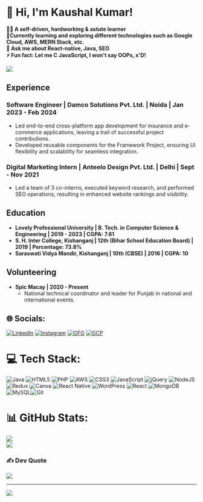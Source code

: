 <!-- Add your name and a catchy introduction -->
# 👋 Hi, I'm Kaushal Kumar!

<b>🙋‍♂️ A self-driven, hardworking & astute learner<br> 🌱Currently learning and exploring different technologies such as Google Cloud, AWS, MERN Stack, etc.<br>💬 Ask me about React-native, Java, SEO<br>⚡ Fun fact: Let me C JavaScript, I won't say OOPs, x'D! </b>

<!-- Add your GitHub stats -->
![](https://github-readme-stats.vercel.app/api?username=im-kaushal&theme=dark&hide_border=false&include_all_commits=false&count_private=false)<br/>

## Experience

### Software Engineer | Damco Solutions Pvt. Ltd. | Noida | Jan 2023 - Feb 2024

- Led end-to-end cross-platform app development for insurance and e-commerce applications, leaving a trail of successful project contributions.
- Developed reusable components for the Framework Project, ensuring UI flexibility and scalability for seamless integration.

### Digital Marketing Intern | Anteelo Design Pvt. Ltd. | Delhi | Sept - Nov 2021

- Led a team of 3 co-interns, executed keyword research, and performed SEO operations, resulting in enhanced website rankings and visibility.

## Education

- **Lovely Professional University | B. Tech. in Computer Science & Engineering | 2019 - 2023 | CGPA: 7.61**
- **S. H. Inter College, Kishanganj | 12th (Bihar School Education Board) | 2019 | Percentage: 73.8%**
- **Saraswati Vidya Mandir, Kishanganj | 10th (CBSE) | 2016 | CGPA: 10**

## Volunteering

- **Spic Macay | 2020 - Present**
  - National technical coordinator and leader for Punjab in national and international events.

## 🌐 Socials:
[![LinkedIn](https://img.shields.io/badge/LinkedIn-0077B5?style=for-the-badge&logo=linkedin&logoColor=white)](https://www.linkedin.com/in/im-kaushal/)
[![Instagram](https://img.shields.io/badge/Instagram-E4405F?style=for-the-badge&logo=instagram&logoColor=white)](https://www.instagram.com/kausal.in/)
[![GFG](https://img.shields.io/badge/GFG-298D46?style=for-the-badge&logo=geeksforgeeks&logoColor=white)](https://auth.geeksforgeeks.org/user/kaushal4u/practice)
[![GCP](https://img.shields.io/badge/GoogleCloud-%234285F4.svg?style=for-the-badge&logo=google-cloud&logoColor=white)](https://www.cloudskillsboost.google/profile/badges)

<!-- Add a Tech Stack section with cool badges -->
# 💻 Tech Stack:
![Java](https://img.shields.io/badge/java-%23ED8B00.svg?style=for-the-badge&logo=java&logoColor=white) ![HTML5](https://img.shields.io/badge/html5-%23E34F26.svg?style=for-the-badge&logo=html5&logoColor=white) ![PHP](https://img.shields.io/badge/php-%23777BB4.svg?style=for-the-badge&logo=php&logoColor=white) ![AWS](https://img.shields.io/badge/AWS-%23FF9900.svg?style=for-the-badge&logo=amazon-aws&logoColor=white) ![CSS3](https://img.shields.io/badge/css3-%231572B6.svg?style=for-the-badge&logo=css3&logoColor=white) ![JavaScript](https://img.shields.io/badge/javascript-%23323330.svg?style=for-the-badge&logo=javascript&logoColor=%23F7DF1E) ![jQuery](https://img.shields.io/badge/jquery-%230769AD.svg?style=for-the-badge&logo=jquery&logoColor=white) ![NodeJS](https://img.shields.io/badge/node.js-6DA55F?style=for-the-badge&logo=node.js&logoColor=white) ![Redux](https://img.shields.io/badge/redux-%23593d88.svg?style=for-the-badge&logo=redux&logoColor=white) ![Canva](https://img.shields.io/badge/Canva-%2300C4CC.svg?style=for-the-badge&logo=Canva&logoColor=white) ![React Native](https://img.shields.io/badge/react_native-%2320232a.svg?style=for-the-badge&logo=react&logoColor=%2361DAFB) ![WordPress](https://img.shields.io/badge/WordPress-%23117AC9.svg?style=for-the-badge&logo=WordPress&logoColor=white) ![React](https://img.shields.io/badge/react-%2320232a.svg?style=for-the-badge&logo=react&logoColor=%2361DAFB) ![MongoDB](https://img.shields.io/badge/MongoDB-%234ea94b.svg?style=for-the-badge&logo=mongodb&logoColor=white) ![MySQL](https://img.shields.io/badge/mysql-%2300f.svg?style=for-the-badge&logo=mysql&logoColor=white)![Git](https://img.shields.io/badge/git-%23F05033.svg?style=for-the-badge&logo=git&logoColor=white) 

<!-- Add GitHub Stats with streak and top languages -->
# 📊 GitHub Stats:

![](https://github-readme-streak-stats.herokuapp.com/?user=im-kaushal&theme=dark&hide_border=false)<br/>
![](https://github-readme-stats.vercel.app/api/top-langs/?username=im-kaushal&theme=dark&hide_border=false&include_all_commits=false&count_private=false&layout=compact)

<!-- Add a Dev Quote section -->
### ✍️ Dev Quote
![](https://quotes-github-readme.vercel.app/api?type=horizontal&theme=gruvbox)

---

<!-- Add a profile views badge -->
[![](https://visitcount.itsvg.in/api?id=im-kaushal&icon=0&color=0)](https://visitcount.itsvg.in)
